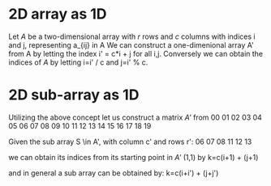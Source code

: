 # 2D array as 1D
Let *A* be a two-dimensional array with *r* rows and *c* columns with indices i and j, representing a_{ij} in A
We can construct a one-dimenional array A' from A by letting the index i' = c*i + j for all i,j.
Conversely we can obtain the indices of *A* by letting i=i' / c and j=i' % c.

# 2D sub-array as 1D
Utilizing the above concept let us construct a matrix *A'* from
00 01 02 03 04
05 06 07 08 09
10 11 12 13 14
15 16 17 18 19

Given the sub array S \in A', with column c' and rows r':
06 07 08
11 12 13

we can obtain its indices from its starting point in *A'* (1,1) by
k=c(i+1) + (j+1)

and in general a sub array can be obtained by:
k=c(i+i') + (j+j')
